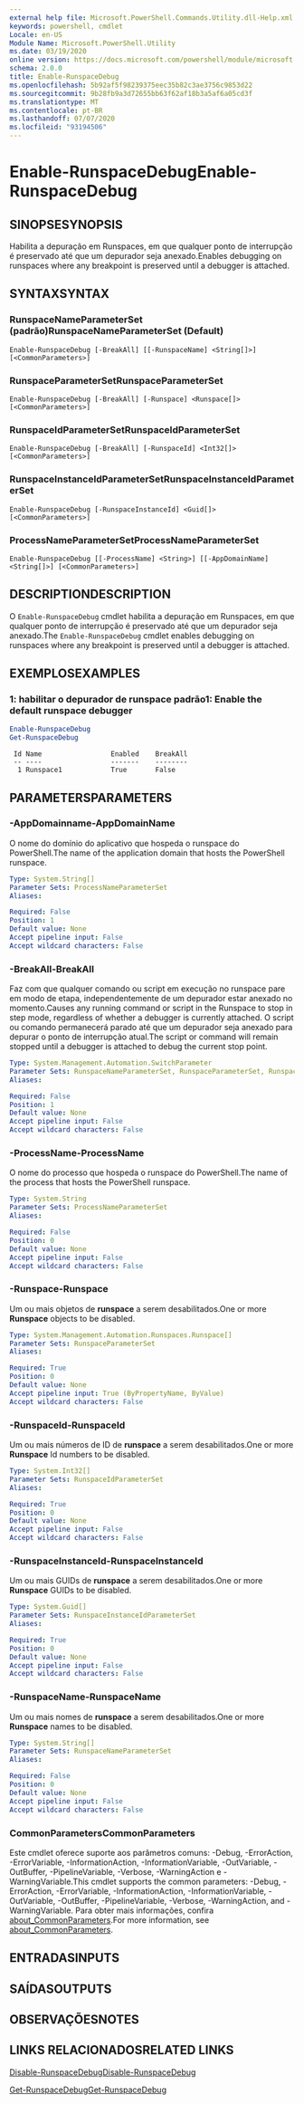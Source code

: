 ```yaml
---
external help file: Microsoft.PowerShell.Commands.Utility.dll-Help.xml
keywords: powershell, cmdlet
Locale: en-US
Module Name: Microsoft.PowerShell.Utility
ms.date: 03/19/2020
online version: https://docs.microsoft.com/powershell/module/microsoft.powershell.utility/enable-runspacedebug?view=powershell-6&WT.mc_id=ps-gethelp
schema: 2.0.0
title: Enable-RunspaceDebug
ms.openlocfilehash: 5b92af5f98239375eec35b82c3ae3756c9853d22
ms.sourcegitcommit: 9b28fb9a3d72655bb63f62af18b3a5af6a05cd3f
ms.translationtype: MT
ms.contentlocale: pt-BR
ms.lasthandoff: 07/07/2020
ms.locfileid: "93194506"
---
```

# <span data-ttu-id="494bd-103">Enable-RunspaceDebug</span><span class="sxs-lookup"><span data-stu-id="494bd-103">Enable-RunspaceDebug</span></span>

## <span data-ttu-id="494bd-104">SINOPSE</span><span class="sxs-lookup"><span data-stu-id="494bd-104">SYNOPSIS</span></span>
<span data-ttu-id="494bd-105">Habilita a depuração em Runspaces, em que qualquer ponto de interrupção é preservado até que um depurador seja anexado.</span><span class="sxs-lookup"><span data-stu-id="494bd-105">Enables debugging on runspaces where any breakpoint is preserved until a debugger is attached.</span></span>

## <span data-ttu-id="494bd-106">SYNTAX</span><span class="sxs-lookup"><span data-stu-id="494bd-106">SYNTAX</span></span>

### <span data-ttu-id="494bd-107">RunspaceNameParameterSet (padrão)</span><span class="sxs-lookup"><span data-stu-id="494bd-107">RunspaceNameParameterSet (Default)</span></span>

```
Enable-RunspaceDebug [-BreakAll] [[-RunspaceName] <String[]>] [<CommonParameters>]
```

### <span data-ttu-id="494bd-108">RunspaceParameterSet</span><span class="sxs-lookup"><span data-stu-id="494bd-108">RunspaceParameterSet</span></span>

```
Enable-RunspaceDebug [-BreakAll] [-Runspace] <Runspace[]> [<CommonParameters>]
```

### <span data-ttu-id="494bd-109">RunspaceIdParameterSet</span><span class="sxs-lookup"><span data-stu-id="494bd-109">RunspaceIdParameterSet</span></span>

```
Enable-RunspaceDebug [-BreakAll] [-RunspaceId] <Int32[]> [<CommonParameters>]
```

### <span data-ttu-id="494bd-110">RunspaceInstanceIdParameterSet</span><span class="sxs-lookup"><span data-stu-id="494bd-110">RunspaceInstanceIdParameterSet</span></span>

```
Enable-RunspaceDebug [-RunspaceInstanceId] <Guid[]> [<CommonParameters>]
```

### <span data-ttu-id="494bd-111">ProcessNameParameterSet</span><span class="sxs-lookup"><span data-stu-id="494bd-111">ProcessNameParameterSet</span></span>

```
Enable-RunspaceDebug [[-ProcessName] <String>] [[-AppDomainName] <String[]>] [<CommonParameters>]
```

## <span data-ttu-id="494bd-112">DESCRIPTION</span><span class="sxs-lookup"><span data-stu-id="494bd-112">DESCRIPTION</span></span>

<span data-ttu-id="494bd-113">O `Enable-RunspaceDebug` cmdlet habilita a depuração em Runspaces, em que qualquer ponto de interrupção é preservado até que um depurador seja anexado.</span><span class="sxs-lookup"><span data-stu-id="494bd-113">The `Enable-RunspaceDebug` cmdlet enables debugging on runspaces where any breakpoint is preserved until a debugger is attached.</span></span>

## <span data-ttu-id="494bd-114">EXEMPLOS</span><span class="sxs-lookup"><span data-stu-id="494bd-114">EXAMPLES</span></span>

### <span data-ttu-id="494bd-115">1: habilitar o depurador de runspace padrão</span><span class="sxs-lookup"><span data-stu-id="494bd-115">1: Enable the default runspace debugger</span></span>

```powershell
Enable-RunspaceDebug
Get-RunspaceDebug
```

```Output
 Id Name                 Enabled    BreakAll
 -- ----                 -------    --------
  1 Runspace1            True       False
```

## <span data-ttu-id="494bd-116">PARAMETERS</span><span class="sxs-lookup"><span data-stu-id="494bd-116">PARAMETERS</span></span>

### <span data-ttu-id="494bd-117">-AppDomainname</span><span class="sxs-lookup"><span data-stu-id="494bd-117">-AppDomainName</span></span>

<span data-ttu-id="494bd-118">O nome do domínio do aplicativo que hospeda o runspace do PowerShell.</span><span class="sxs-lookup"><span data-stu-id="494bd-118">The name of the application domain that hosts the PowerShell runspace.</span></span>

```yaml
Type: System.String[]
Parameter Sets: ProcessNameParameterSet
Aliases:

Required: False
Position: 1
Default value: None
Accept pipeline input: False
Accept wildcard characters: False
```

### <span data-ttu-id="494bd-119">-BreakAll</span><span class="sxs-lookup"><span data-stu-id="494bd-119">-BreakAll</span></span>

<span data-ttu-id="494bd-120">Faz com que qualquer comando ou script em execução no runspace pare em modo de etapa, independentemente de um depurador estar anexado no momento.</span><span class="sxs-lookup"><span data-stu-id="494bd-120">Causes any running command or script in the Runspace to stop in step mode, regardless of whether a debugger is currently attached.</span></span> <span data-ttu-id="494bd-121">O script ou comando permanecerá parado até que um depurador seja anexado para depurar o ponto de interrupção atual.</span><span class="sxs-lookup"><span data-stu-id="494bd-121">The script or command will remain stopped until a debugger is attached to debug the current stop point.</span></span>

```yaml
Type: System.Management.Automation.SwitchParameter
Parameter Sets: RunspaceNameParameterSet, RunspaceParameterSet, RunspaceIdParameterSet
Aliases:

Required: False
Position: 1
Default value: None
Accept pipeline input: False
Accept wildcard characters: False
```

### <span data-ttu-id="494bd-122">-ProcessName</span><span class="sxs-lookup"><span data-stu-id="494bd-122">-ProcessName</span></span>

<span data-ttu-id="494bd-123">O nome do processo que hospeda o runspace do PowerShell.</span><span class="sxs-lookup"><span data-stu-id="494bd-123">The name of the process that hosts the PowerShell runspace.</span></span>

```yaml
Type: System.String
Parameter Sets: ProcessNameParameterSet
Aliases:

Required: False
Position: 0
Default value: None
Accept pipeline input: False
Accept wildcard characters: False
```

### <span data-ttu-id="494bd-124">-Runspace</span><span class="sxs-lookup"><span data-stu-id="494bd-124">-Runspace</span></span>

<span data-ttu-id="494bd-125">Um ou mais objetos de **runspace** a serem desabilitados.</span><span class="sxs-lookup"><span data-stu-id="494bd-125">One or more **Runspace** objects to be disabled.</span></span>

```yaml
Type: System.Management.Automation.Runspaces.Runspace[]
Parameter Sets: RunspaceParameterSet
Aliases:

Required: True
Position: 0
Default value: None
Accept pipeline input: True (ByPropertyName, ByValue)
Accept wildcard characters: False
```

### <span data-ttu-id="494bd-126">-RunspaceId</span><span class="sxs-lookup"><span data-stu-id="494bd-126">-RunspaceId</span></span>

<span data-ttu-id="494bd-127">Um ou mais números de ID de **runspace** a serem desabilitados.</span><span class="sxs-lookup"><span data-stu-id="494bd-127">One or more **Runspace** Id numbers to be disabled.</span></span>

```yaml
Type: System.Int32[]
Parameter Sets: RunspaceIdParameterSet
Aliases:

Required: True
Position: 0
Default value: None
Accept pipeline input: False
Accept wildcard characters: False
```

### <span data-ttu-id="494bd-128">-RunspaceInstanceId</span><span class="sxs-lookup"><span data-stu-id="494bd-128">-RunspaceInstanceId</span></span>

<span data-ttu-id="494bd-129">Um ou mais GUIDs de **runspace** a serem desabilitados.</span><span class="sxs-lookup"><span data-stu-id="494bd-129">One or more **Runspace** GUIDs to be disabled.</span></span>

```yaml
Type: System.Guid[]
Parameter Sets: RunspaceInstanceIdParameterSet
Aliases:

Required: True
Position: 0
Default value: None
Accept pipeline input: False
Accept wildcard characters: False
```

### <span data-ttu-id="494bd-130">-RunspaceName</span><span class="sxs-lookup"><span data-stu-id="494bd-130">-RunspaceName</span></span>

<span data-ttu-id="494bd-131">Um ou mais nomes de **runspace** a serem desabilitados.</span><span class="sxs-lookup"><span data-stu-id="494bd-131">One or more **Runspace** names to be disabled.</span></span>

```yaml
Type: System.String[]
Parameter Sets: RunspaceNameParameterSet
Aliases:

Required: False
Position: 0
Default value: None
Accept pipeline input: False
Accept wildcard characters: False
```

### <span data-ttu-id="494bd-132">CommonParameters</span><span class="sxs-lookup"><span data-stu-id="494bd-132">CommonParameters</span></span>

<span data-ttu-id="494bd-133">Este cmdlet oferece suporte aos parâmetros comuns: -Debug, -ErrorAction, -ErrorVariable, -InformationAction, -InformationVariable, -OutVariable, -OutBuffer, -PipelineVariable, -Verbose, -WarningAction e -WarningVariable.</span><span class="sxs-lookup"><span data-stu-id="494bd-133">This cmdlet supports the common parameters: -Debug, -ErrorAction, -ErrorVariable, -InformationAction, -InformationVariable, -OutVariable, -OutBuffer, -PipelineVariable, -Verbose, -WarningAction, and -WarningVariable.</span></span> <span data-ttu-id="494bd-134">Para obter mais informações, confira [about_CommonParameters](https://go.microsoft.com/fwlink/?LinkID=113216).</span><span class="sxs-lookup"><span data-stu-id="494bd-134">For more information, see [about_CommonParameters](https://go.microsoft.com/fwlink/?LinkID=113216).</span></span>

## <span data-ttu-id="494bd-135">ENTRADAS</span><span class="sxs-lookup"><span data-stu-id="494bd-135">INPUTS</span></span>

## <span data-ttu-id="494bd-136">SAÍDAS</span><span class="sxs-lookup"><span data-stu-id="494bd-136">OUTPUTS</span></span>

## <span data-ttu-id="494bd-137">OBSERVAÇÕES</span><span class="sxs-lookup"><span data-stu-id="494bd-137">NOTES</span></span>

## <span data-ttu-id="494bd-138">LINKS RELACIONADOS</span><span class="sxs-lookup"><span data-stu-id="494bd-138">RELATED LINKS</span></span>

[<span data-ttu-id="494bd-139">Disable-RunspaceDebug</span><span class="sxs-lookup"><span data-stu-id="494bd-139">Disable-RunspaceDebug</span></span>](Disable-RunspaceDebug.md)

[<span data-ttu-id="494bd-140">Get-RunspaceDebug</span><span class="sxs-lookup"><span data-stu-id="494bd-140">Get-RunspaceDebug</span></span>](Get-RunspaceDebug.md)
